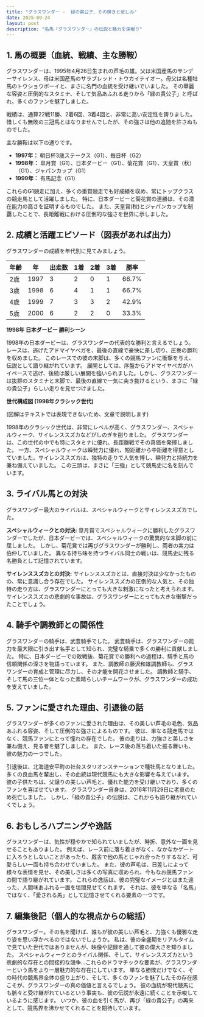 ```yaml
---
title: "グラスワンダー -  緑の貴公子、その輝きと悲しみ"
date: 2025-09-24
layout: post
description: "名馬『グラスワンダー』の伝説と魅力を深堀り"
---
```


## 1. 馬の概要（血統、戦績、主な勝鞍）

グラスワンダーは、1995年4月26日生まれの芦毛の雄。父は米国産馬のサンデーサイレンス、母は米国産馬のサラブレッド・トウカイテイオー。母父は名種牡馬のトウショウボーイと、まさに名門の血統を受け継いでいました。  その華麗な容姿と圧倒的なスタミナ、そして気品あふれる走りから「緑の貴公子」と呼ばれ、多くのファンを魅了しました。

戦績は、通算22戦11勝、2着6回、3着4回と、非常に高い安定性を誇りました。  惜しくも無敗の三冠馬とはなりませんでしたが、その強さは他の追随を許さぬものでした。

主な勝鞍は以下の通りです。

* **1997年：**  朝日杯3歳ステークス（G1）、毎日杯（G2）
* **1998年：**  皐月賞（G1）、日本ダービー（G1）、菊花賞（G1）、天皇賞（秋）（G1）、ジャパンカップ（G1）
* **1999年：**  有馬記念（G1）

これらのG1競走に加え、多くの重賞競走でも好成績を収め、常にトップクラスの競走馬として活躍しました。  特に、日本ダービーと菊花賞の連勝は、その潜在能力の高さを証明するものでした。  また、天皇賞(秋)とジャパンカップを制覇したことで、長距離戦における圧倒的な強さを世界に示しました。


## 2. 成績と活躍エピソード（図表があれば出力）

グラスワンダーの成績を年代別に見てみましょう。

| 年齢 | 年 | 出走数 | 1着 | 2着 | 3着 | 勝率 |
|---|---|---|---|---|---|---|
| 2歳 | 1997 | 3 | 2 | 0 | 1 | 66.7% |
| 3歳 | 1998 | 6 | 4 | 1 | 1 | 66.7% |
| 4歳 | 1999 | 7 | 3 | 3 | 2 | 42.9% |
| 5歳 | 2000 | 6 | 2 | 2 | 0 | 33.3% |


**1998年 日本ダービー 勝利シーン**

1998年の日本ダービーは、グラスワンダーの代表的な勝利と言えるでしょう。  レースは、逃げたアドマイヤベガを、最後の直線で豪快に差し切り、圧巻の勝利を収めました。  このレースでの彼の末脚は、多くの競馬ファンに衝撃を与え、伝説として語り継がれています。  展開としては、序盤からアドマイヤベガがハイペースで逃げ、後続は厳しい展開を強いられました。しかし、グラスワンダーは抜群のスタミナと末脚で、最後の直線で一気に突き抜けるという、まさに「緑の貴公子」らしい走りを見せつけました。


**世代構成図 (1998年クラシック世代)**

(図解はテキストでは表現できないため、文章で説明します)

1998年のクラシック世代は、非常にレベルが高く、グラスワンダー、スペシャルウィーク、サイレンススズカなどがしのぎを削りました。  グラスワンダーは、この世代の中でも特にスタミナに優れ、長距離戦でその真価を発揮しました。  一方、スペシャルウィークは瞬発力に優れ、短距離から中距離を得意としていました。サイレンススズカは、独特の走りで人気を博し、瞬発力と持続力を兼ね備えていました。  この三頭は、まさに「三強」として競馬史に名を刻んでいます。


## 3. ライバル馬との対決

グラスワンダー最大のライバルは、スペシャルウィークとサイレンススズカでした。

**スペシャルウィークとの対決:**  皐月賞でスペシャルウィークに勝利したグラスワンダーでしたが、日本ダービーでは、スペシャルウィークの驚異的な末脚の前に屈しました。  しかし、菊花賞では再びグラスワンダーが勝利し、両者の実力は伯仲していました。  異なる持ち味を持つライバル同士の戦いは、競馬史に残る名勝負として記憶されています。

**サイレンススズカとの対決:**  サイレンススズカとは、直接対決は少なかったものの、常に意識し合う存在でした。  サイレンススズカの圧倒的な人気と、その独特の走り方は、グラスワンダーにとっても大きな刺激になったと考えられます。  サイレンススズカの悲劇的な事故は、グラスワンダーにとっても大きな衝撃だったことでしょう。


## 4. 騎手や調教師との関係性

グラスワンダーの騎手は、武豊騎手でした。  武豊騎手は、グラスワンダーの能力を最大限に引き出す名手として知られ、完璧な騎乗で多くの勝利に貢献しました。  特に、日本ダービーでの敗戦後、菊花賞での勝利への過程は、騎手と馬の信頼関係の深さを物語っています。  また、調教師の藤沢和雄調教師も、グラスワンダーの育成と管理に尽力し、その才能を開花させました。  調教師と騎手、そして馬の三位一体となった素晴らしいチームワークが、グラスワンダーの成功を支えていました。


## 5. ファンに愛された理由、引退後の話

グラスワンダーが多くのファンに愛された理由は、その美しい芦毛の毛色、気品あふれる容姿、そして圧倒的な強さによるものです。  彼は、単なる競走馬ではなく、競馬ファンにとって憧れの存在でした。  彼の走りは、力強さと美しさを兼ね備え、見る者を魅了しました。  また、レース後の落ち着いた振る舞いも、彼の魅力の一つでした。

引退後は、北海道安平町の社台スタリオンステーションで種牡馬となりました。  多くの良血馬を輩出し、その血統は現代競馬にも大きな影響を与えています。  彼の子供たちは、父譲りの美しい芦毛と、優れた能力を受け継いでおり、多くのファンを喜ばせています。  グラスワンダー自身は、2016年11月29日に老衰のため死亡しました。 しかし、「緑の貴公子」の伝説は、これからも語り継がれていくでしょう。


## 6. おもしろハプニングや逸話

グラスワンダーは、気性が穏やかで知られていましたが、時折、意外な一面を見せることもありました。  例えば、レース前に落ち着きがなく、なかなかゲートに入ろうとしないことがあったり、厩舎で他の馬とじゃれ合ったりするなど、可愛らしい一面も持ち合わせていました。  また、彼の芦毛は、日差しによって様々な表情を見せ、その美しさは多くの写真に収められ、今もなお競馬ファンの間で語り継がれています。  これらの逸話は、彼の完璧なイメージとはまた違った、人間味あふれる一面を垣間見せてくれます。  それは、彼を単なる「名馬」ではなく、「愛される馬」として記憶させてくれる要素の一つです。


## 7. 編集後記（個人的な視点からの総括）

グラスワンダー。その名を聞けば、誰もが彼の美しい芦毛と、力強くも優雅な走り姿を思い浮かべるのではないでしょうか。  私は、彼の全盛期をリアルタイムで見ていた世代ではありませんが、映像や記録を通して彼の偉大さを知りました。  スペシャルウィークとのライバル関係、そして、サイレンススズカという悲劇的な存在との間接的な競争…これらのドラマチックな要素が、グラスワンダーという馬をより一層魅力的な存在にしています。  単なる勝敗だけでなく、その時代の競馬界全体の盛り上がり、そして、多くのファンを魅了したその存在感こそが、グラスワンダーの真の価値と言えるでしょう。  彼の血統が現代競馬にも脈々と受け継がれているという事実も、彼の伝説が永遠に続くことを示唆しているように感じます。  いつか、彼の血を引く馬が、再び「緑の貴公子」の再来として、競馬界を沸かせてくれることを期待しています。
